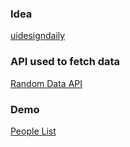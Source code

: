 ### Idea

[uidesigndaily](https://www.uidesigndaily.com/posts/figma-people-list-card-day-1424)

### API used to fetch data
[Random Data API](https://random-data-api.com/api/users/random_user)

### Demo

[People List](https://mdluc.github.io/people-list/)
